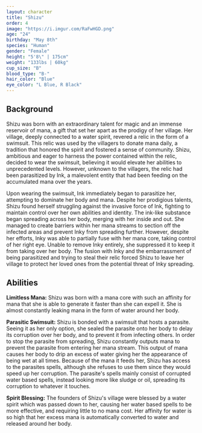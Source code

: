 ```yaml
---
layout: character
title: "Shizu"
order: 4
image: "https://i.imgur.com/RaFwHGD.png"
age: "24"
birthday: "May 8th"
species: "Human"
gender: "Female"
height: "5'8\" | 175cm"
weight: "133lbs | 60kg"
cup_size: "B"
blood_type: "B-"
hair_color: "Blue"
eye_color: "L Blue, R Black"
---
```


## Background

Shizu was born with an extraordinary talent for magic and an immense reservoir of mana, a gift that set her apart as the prodigy of her village. Her village, deeply connected to a water spirit, revered a relic in the form of a swimsuit. This relic was used by the villagers to donate mana daily, a tradition that honored the spirit and fostered a sense of community. Shizu, ambitious and eager to harness the power contained within the relic, decided to wear the swimsuit, believing it would elevate her abilities to unprecedented levels. However, unknown to the villagers, the relic had been parasitized by Ink, a malevolent entity that had been feeding on the accumulated mana over the years.

Upon wearing the swimsuit, Ink immediately began to parasitize her, attempting to dominate her body and mana. Despite her prodigious talents, Shizu found herself struggling against the invasive force of Ink, fighting to maintain control over her own abilities and identity. The ink-like substance began spreading across her body, merging with her inside and out. She managed to create barriers within her mana streams to section off the infected areas and prevent Inky from spreading further. However, despite her efforts, Inky was able to partially fuse with her mana core, taking control of her right eye. Unable to remove Inky entirely, she suppressed it to keep it from taking over her body. The fusion with Inky and the embarrassment of being parasitized and trying to steal their relic forced Shizu to leave her village to protect her loved ones from the potential threat of Inky spreading.

## Abilities

**Limitless Mana:** Shizu was born with a mana core with such an affinity for mana that she is able to generate it faster than she can expell it. She is almost constantly leaking mana in the form of water around her body. 

**Parasitic Swimsuit:** Shizu is bonded with a swimsuit that hosts a parasite. Seeing it as her only option, she sealed the parasite onto her body to delay its corruption over her body, and to prevent it from infecting others. In order to stop the parasite from spreading, Shizu constantly outputs mana to prevent the parasite from entering her mana stream. This output of mana causes her body to drip an excess of water giving her the appearance of being wet at all times. Because of the mana it feeds her, Shizu has access to the parasites spells, although she refuses to use them since they would speed up her corruption. The parasite's spells mainly consist of corrupted water based spells, instead looking more like sludge or oil, spreading its corruption to whatever it touches.

**Spirit Blessing:** The founders of Shizu's village were blessed by a water spirit which was passed down to her, causing her water based spells to be more effective, and requiring little to no mana cost. Her affinity for water is so high that her excess mana is automatically converted to water and released around her body.
